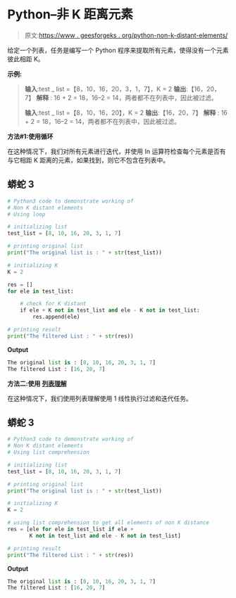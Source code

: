 # Python–非 K 距离元素

> 原文:[https://www . geesforgeks . org/python-non-k-distant-elements/](https://www.geeksforgeeks.org/python-non-k-distant-elements/)

给定一个列表，任务是编写一个 Python 程序来提取所有元素，使得没有一个元素彼此相距 K。

**示例:**

> **输入**:test _ list =【8，10，16，20，3，1，7】，K = 2
> **输出**:【16，20，7】
> **解释** : 16 + 2 = 18，16–2 = 14，两者都不在列表中，因此被过滤。
> 
> **输入**:test _ list =【8，10，16，20】，K = 2
> **输出**:【16，20，7】
> **解释** : 16 + 2 = 18，16–2 = 14，两者都不在列表中，因此被过滤。

**方法#1:使用循环**

在这种情况下，我们对所有元素进行迭代，并使用 In 运算符检查每个元素是否有与它相距 K 距离的元素，如果找到，则它不包含在列表中。

## 蟒蛇 3

```py
# Python3 code to demonstrate working of
# Non K distant elements
# Using loop

# initializing list
test_list = [8, 10, 16, 20, 3, 1, 7]

# printing original list
print("The original list is : " + str(test_list))

# initializing K
K = 2

res = []
for ele in test_list:

    # check for K distant
    if ele + K not in test_list and ele - K not in test_list:
        res.append(ele)

# printing result
print("The filtered List : " + str(res))
```

**Output**

```py
The original list is : [8, 10, 16, 20, 3, 1, 7]
The filtered List : [16, 20, 7]
```

**方法二:使用** [**列表理解**](https://www.geeksforgeeks.org/python-list-comprehension/)

在这种情况下，我们使用列表理解使用 1 线性执行过滤和迭代任务。

## 蟒蛇 3

```py
# Python3 code to demonstrate working of
# Non K distant elements
# Using list comprehension

# initializing list
test_list = [8, 10, 16, 20, 3, 1, 7]

# printing original list
print("The original list is : " + str(test_list))

# initializing K
K = 2

# using list comprehension to get all elements of non K distance
res = [ele for ele in test_list if ele +
       K not in test_list and ele - K not in test_list]

# printing result
print("The filtered List : " + str(res))
```

**Output**

```py
The original list is : [8, 10, 16, 20, 3, 1, 7]
The filtered List : [16, 20, 7]
```